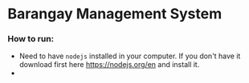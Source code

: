 # Barangay Management System


### How to run:
* Need to have `nodejs` installed in your computer. If you don't have it download first here https://nodejs.org/en and install it.
* 
